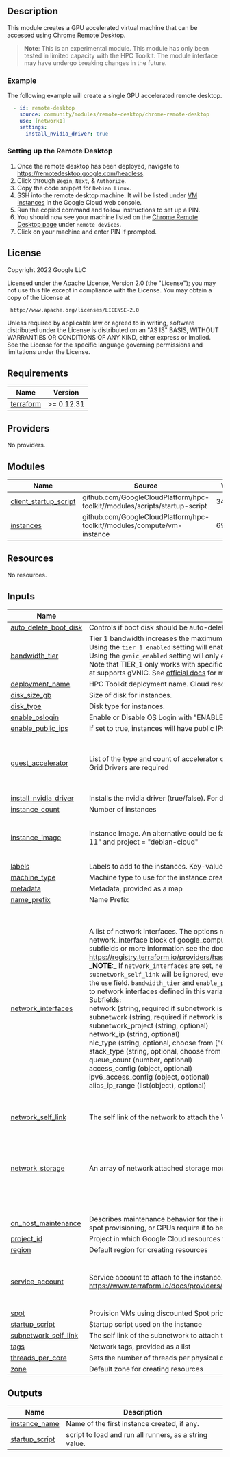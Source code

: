 ## Description

This module creates a GPU accelerated virtual machine that can be accessed using
Chrome Remote Desktop.

> **Note**: This is an experimental module. This module has only been tested in
> limited capacity with the HPC Toolkit. The module interface may have undergo
> breaking changes in the future.

### Example

The following example will create a single GPU accelerated remote desktop.

```yaml
  - id: remote-desktop
    source: community/modules/remote-desktop/chrome-remote-desktop
    use: [network1]
    settings:
      install_nvidia_driver: true
```

### Setting up the Remote Desktop

1. Once the remote desktop has been deployed, navigate to https://remotedesktop.google.com/headless.
1. Click through `Begin`, `Next`, & `Authorize`.
1. Copy the code snippet for `Debian Linux`.
1. SSH into the remote desktop machine. It will be listed under
   [VM Instances](https://console.cloud.google.com/compute/instances) in the
   Google Cloud web console.
1. Run the copied command and follow instructions to set up a PIN.
1. You should now see your machine listed on the
   [Chrome Remote Desktop page](https://remotedesktop.google.com/access) under `Remote devices`.
1. Click on your machine and enter PIN if prompted.

## License

<!-- BEGINNING OF PRE-COMMIT-TERRAFORM DOCS HOOK -->
Copyright 2022 Google LLC

Licensed under the Apache License, Version 2.0 (the "License");
you may not use this file except in compliance with the License.
You may obtain a copy of the License at

     http://www.apache.org/licenses/LICENSE-2.0

Unless required by applicable law or agreed to in writing, software
distributed under the License is distributed on an "AS IS" BASIS,
WITHOUT WARRANTIES OR CONDITIONS OF ANY KIND, either express or implied.
See the License for the specific language governing permissions and
limitations under the License.

## Requirements

| Name | Version |
|------|---------|
| <a name="requirement_terraform"></a> [terraform](#requirement\_terraform) | >= 0.12.31 |

## Providers

No providers.

## Modules

| Name | Source | Version |
|------|--------|---------|
| <a name="module_client_startup_script"></a> [client\_startup\_script](#module\_client\_startup\_script) | github.com/GoogleCloudPlatform/hpc-toolkit//modules/scripts/startup-script | 34bb7250 |
| <a name="module_instances"></a> [instances](#module\_instances) | github.com/GoogleCloudPlatform/hpc-toolkit//modules/compute/vm-instance | 69848ab |

## Resources

No resources.

## Inputs

| Name | Description | Type | Default | Required |
|------|-------------|------|---------|:--------:|
| <a name="input_auto_delete_boot_disk"></a> [auto\_delete\_boot\_disk](#input\_auto\_delete\_boot\_disk) | Controls if boot disk should be auto-deleted when instance is deleted. | `bool` | `true` | no |
| <a name="input_bandwidth_tier"></a> [bandwidth\_tier](#input\_bandwidth\_tier) | Tier 1 bandwidth increases the maximum egress bandwidth for VMs.<br>  Using the `tier_1_enabled` setting will enable both gVNIC and TIER\_1 higher bandwidth networking.<br>  Using the `gvnic_enabled` setting will only enable gVNIC and will not enable TIER\_1.<br>  Note that TIER\_1 only works with specific machine families & shapes and must be using an image th<br>at supports gVNIC. See [official docs](https://cloud.google.com/compute/docs/networking/configure-v<br>m-with-high-bandwidth-configuration) for more details. | `string` | `"not_enabled"` | no |
| <a name="input_deployment_name"></a> [deployment\_name](#input\_deployment\_name) | HPC Toolkit deployment name. Cloud resource names will include this value. | `string` | n/a | yes |
| <a name="input_disk_size_gb"></a> [disk\_size\_gb](#input\_disk\_size\_gb) | Size of disk for instances. | `number` | `200` | no |
| <a name="input_disk_type"></a> [disk\_type](#input\_disk\_type) | Disk type for instances. | `string` | `"pd-balanced"` | no |
| <a name="input_enable_oslogin"></a> [enable\_oslogin](#input\_enable\_oslogin) | Enable or Disable OS Login with "ENABLE" or "DISABLE". Set to "INHERIT" to inherit project OS Login setting. | `string` | `"ENABLE"` | no |
| <a name="input_enable_public_ips"></a> [enable\_public\_ips](#input\_enable\_public\_ips) | If set to true, instances will have public IPs on the internet. | `bool` | `true` | no |
| <a name="input_guest_accelerator"></a> [guest\_accelerator](#input\_guest\_accelerator) | List of the type and count of accelerator cards attached to the instance. Requires virtual workstation accelerator if Nvidia Grid Drivers are required | <pre>list(object({<br>    type  = string,<br>    count = number<br>  }))</pre> | <pre>[<br>  {<br>    "count": 1,<br>    "type": "nvidia-tesla-t4-vws"<br>  }<br>]</pre> | no |
| <a name="input_install_nvidia_driver"></a> [install\_nvidia\_driver](#input\_install\_nvidia\_driver) | Installs the nvidia driver (true/false). For details, see https://cloud.google.com/compute/docs/gpus/install-drivers-gpu | `bool` | n/a | yes |
| <a name="input_instance_count"></a> [instance\_count](#input\_instance\_count) | Number of instances | `number` | `1` | no |
| <a name="input_instance_image"></a> [instance\_image](#input\_instance\_image) | Instance Image. An alternative could be family  = "ubuntu-2004-lts" and project = "ubuntu-os-cloud" or family  = "debian-11" and project = "debian-cloud" | <pre>object({<br>    family  = string,<br>    project = string<br>  })</pre> | <pre>{<br>  "family": "ubuntu-2204-lts",<br>  "project": "ubuntu-os-cloud"<br>}</pre> | no |
| <a name="input_labels"></a> [labels](#input\_labels) | Labels to add to the instances. Key-value pairs. | `map(string)` | `{}` | no |
| <a name="input_machine_type"></a> [machine\_type](#input\_machine\_type) | Machine type to use for the instance creation. Must be N1 family if GPU is used. | `string` | `"n1-standard-8"` | no |
| <a name="input_metadata"></a> [metadata](#input\_metadata) | Metadata, provided as a map | `map(string)` | `{}` | no |
| <a name="input_name_prefix"></a> [name\_prefix](#input\_name\_prefix) | Name Prefix | `string` | `null` | no |
| <a name="input_network_interfaces"></a> [network\_interfaces](#input\_network\_interfaces) | A list of network interfaces. The options match that of the terraform<br>network\_interface block of google\_compute\_instance. For descriptions of the<br>subfields or more information see the documentation:<br>https://registry.terraform.io/providers/hashicorp/google/latest/docs/resources/compute_instance#nested_network_interface<br>**\_NOTE:\_** If `network_interfaces` are set, `network_self_link` and<br>`subnetwork_self_link` will be ignored, even if they are provided through<br>the `use` field. `bandwidth_tier` and `enable_public_ips` also do not apply<br>to network interfaces defined in this variable.<br>Subfields:<br>network            (string, required if subnetwork is not supplied)<br>subnetwork         (string, required if network is not supplied)<br>subnetwork\_project (string, optional)<br>network\_ip         (string, optional)<br>nic\_type           (string, optional, choose from ["GVNIC", "VIRTIO\_NET"])<br>stack\_type         (string, optional, choose from ["IPV4\_ONLY", "IPV4\_IPV6"])<br>queue\_count        (number, optional)<br>access\_config      (object, optional)<br>ipv6\_access\_config (object, optional)<br>alias\_ip\_range     (list(object), optional) | <pre>list(object({<br>    network            = string,<br>    subnetwork         = string,<br>    subnetwork_project = string,<br>    network_ip         = string,<br>    nic_type           = string,<br>    stack_type         = string,<br>    queue_count        = number,<br>    access_config = list(object({<br>      nat_ip                 = string,<br>      public_ptr_domain_name = string,<br>      network_tier           = string<br>    })),<br>    ipv6_access_config = list(object({<br>      public_ptr_domain_name = string,<br>      network_tier           = string<br>    })),<br>    alias_ip_range = list(object({<br>      ip_cidr_range         = string,<br>      subnetwork_range_name = string<br>    }))<br>  }))</pre> | `[]` | no |
| <a name="input_network_self_link"></a> [network\_self\_link](#input\_network\_self\_link) | The self link of the network to attach the VM. | `string` | `"default"` | no |
| <a name="input_network_storage"></a> [network\_storage](#input\_network\_storage) | An array of network attached storage mounts to be configured. | <pre>list(object({<br>    server_ip             = string,<br>    remote_mount          = string,<br>    local_mount           = string,<br>    fs_type               = string,<br>    mount_options         = string,<br>    client_install_runner = map(string)<br>    mount_runner          = map(string)<br>  }))</pre> | `[]` | no |
| <a name="input_on_host_maintenance"></a> [on\_host\_maintenance](#input\_on\_host\_maintenance) | Describes maintenance behavior for the instance. If left blank this will default to `MIGRATE` except for when `placement_policy`, spot provisioning, or GPUs require it to be `TERMINATE` | `string` | `"TERMINATE"` | no |
| <a name="input_project_id"></a> [project\_id](#input\_project\_id) | Project in which Google Cloud resources will be created | `string` | n/a | yes |
| <a name="input_region"></a> [region](#input\_region) | Default region for creating resources | `string` | n/a | yes |
| <a name="input_service_account"></a> [service\_account](#input\_service\_account) | Service account to attach to the instance. See https://www.terraform.io/docs/providers/google/r/compute_instance_template.html#service_account. | <pre>object({<br>    email  = string,<br>    scopes = set(string)<br>  })</pre> | <pre>{<br>  "email": null,<br>  "scopes": [<br>    "https://www.googleapis.com/auth/cloud-platform"<br>  ]<br>}</pre> | no |
| <a name="input_spot"></a> [spot](#input\_spot) | Provision VMs using discounted Spot pricing, allowing for preemption | `bool` | `false` | no |
| <a name="input_startup_script"></a> [startup\_script](#input\_startup\_script) | Startup script used on the instance | `string` | `null` | no |
| <a name="input_subnetwork_self_link"></a> [subnetwork\_self\_link](#input\_subnetwork\_self\_link) | The self link of the subnetwork to attach the VM. | `string` | `null` | no |
| <a name="input_tags"></a> [tags](#input\_tags) | Network tags, provided as a list | `list(string)` | `[]` | no |
| <a name="input_threads_per_core"></a> [threads\_per\_core](#input\_threads\_per\_core) | Sets the number of threads per physical core | `number` | `2` | no |
| <a name="input_zone"></a> [zone](#input\_zone) | Default zone for creating resources | `string` | n/a | yes |

## Outputs

| Name | Description |
|------|-------------|
| <a name="output_instance_name"></a> [instance\_name](#output\_instance\_name) | Name of the first instance created, if any. |
| <a name="output_startup_script"></a> [startup\_script](#output\_startup\_script) | script to load and run all runners, as a string value. |
<!-- END OF PRE-COMMIT-TERRAFORM DOCS HOOK -->
